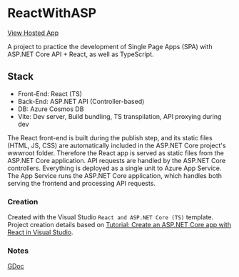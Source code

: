 # ReactWithASP

[View Hosted App](https://reactwithaspserver20241228211727.azurewebsites.net/)

A project to practice the development of Single Page Apps (SPA) with ASP.NET Core API + React, as well as TypeScript.

 ## Stack
 - Front-End: React (TS)
 - Back-End: ASP.NET API (Controller-based)
 - DB: Azure Cosmos DB
 - Vite: Dev server, Build bundling, TS transpilation, API proxying during dev

 The React front-end is built during the publish step, and its static files (HTML, JS, CSS) are automatically included in the ASP.NET Core project's wwwroot folder. Therefore the React app is served as static files from the ASP.NET Core application. API requests are handled by the ASP.NET Core controllers. Everything is deployed as a single unit to Azure App Service. The App Service runs the ASP.NET Core application, which handles both serving the frontend and processing API requests.

 ### Creation

 Created with the Visual Studio `React and ASP.NET Core (TS)` template. Project creation details based on [Tutorial: Create an ASP.NET Core app with React in Visual Studio](https://learn.microsoft.com/en-us/visualstudio/javascript/tutorial-asp-net-core-with-react?view=vs-2022).

 ### Notes

 [GDoc](https://docs.google.com/document/d/1aLu8pfwMafERf6gfbknh_8lAZH17xiVm5Q6fB9fNUbA/edit?usp=sharing)